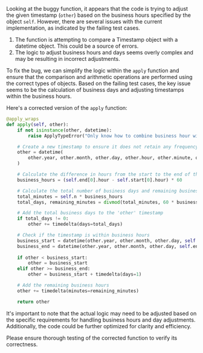 Looking at the buggy function, it appears that the code is trying to adjust the given timestamp (`other`) based on the business hours specified by the object `self`. However, there are several issues with the current implementation, as indicated by the failing test cases.

1. The function is attempting to compare a Timestamp object with a datetime object. This could be a source of errors.
2. The logic to adjust business hours and days seems overly complex and may be resulting in incorrect adjustments.

To fix the bug, we can simplify the logic within the `apply` function and ensure that the comparison and arithmetic operations are performed using the correct types of objects. Based on the failing test cases, the key issue seems to be the calculation of business days and adjusting timestamps within the business hours.

Here's a corrected version of the `apply` function:

```python
@apply_wraps
def apply(self, other):
    if not isinstance(other, datetime):
        raise ApplyTypeError("Only know how to combine business hour with datetime")

    # Create a new timestamp to ensure it does not retain any frequency attributes
    other = datetime(
        other.year, other.month, other.day, other.hour, other.minute, other.second, other.microsecond
    )

    # Calculate the difference in hours from the start to the end of the business day
    business_hours = (self.end[0].hour - self.start[0].hour) * 60

    # Calculate the total number of business days and remaining business hours
    total_minutes = self.n * business_hours
    total_days, remaining_minutes = divmod(total_minutes, 60 * business_hours)

    # Add the total business days to the 'other' timestamp
    if total_days != 0:
        other += timedelta(days=total_days)

    # Check if the timestamp is within business hours
    business_start = datetime(other.year, other.month, other.day, self.start[0].hour, self.start[0].minute)
    business_end = datetime(other.year, other.month, other.day, self.end[0].hour, self.end[0].minute)
    
    if other < business_start:
        other = business_start
    elif other >= business_end:
        other = business_start + timedelta(days=1)

    # Add the remaining business hours
    other += timedelta(minutes=remaining_minutes)

    return other
```

It's important to note that the actual logic may need to be adjusted based on the specific requirements for handling business hours and day adjustments. Additionally, the code could be further optimized for clarity and efficiency.

Please ensure thorough testing of the corrected function to verify its correctness.